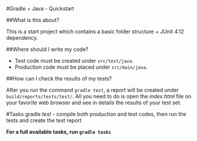 #Gradle + Java - Quickstart

##What is this about?

This is a start project which contains a basic folder structure + JUnit 4.12 dependency.

##Where should I write my code?

* Test code must be created under `src/test/java`.
* Production code must be placed under `src/main/java`.

##How can I check the results of my tests?

After you run the command `gradle test`, a report will be created under `build/reports/tests/test/`. All you need to do is open the *index.html* file on your favorite web browser and see in details the results of your test set.

#Tasks
gradle *test* - compile both production and test codes, then run the tests and create the test report

**For a full available tasks, run `gradle tasks`**
